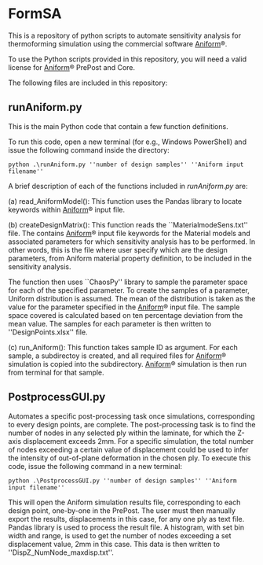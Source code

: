 # FormSA

This is a repository of python scripts to automate sensitivity analysis for thermoforming simulation using the commercial software [Aniform](https://aniform.com/)®.

To use the Python scripts provided in this repository, you will need a valid license for [Aniform](https://aniform.com/)® PrePost and Core.  

The following files are included in this repository: 

## runAniform.py
This is the main Python code that contain a few function definitions. 

To run this code, open a new terminal (for e.g., Windows PowerShell) and issue the following command inside the directory:
   
    python .\runAniform.py ''number of design samples'' ''Aniform input filename''

 A brief description of each of the functions included in *runAniform.py* are:

 (a) read_AniformModel(): This function uses the Pandas library to locate keywords within [Aniform](https://aniform.com/)® input file.
        
 (b) createDesignMatrix(): This function reads the ``MaterialmodeSens.txt'' file. The contains [Aniform](https://aniform.com/)® input file keywords for the Material models and associated parameters for which sensitivity analysis has to be performed. In other words, this is the file where user specify which are the design parameters, from Aniform material property definition, to be included in the sensitivity analysis. 

 The function then uses ``ChaosPy'' library to sample the parameter space for each of the specified parameter. To create the samples of a parameter, Uniform distribution is assumed. The mean of the distribution is taken as the value for the parameter specified in the [Aniform](https://aniform.com/)® input file. The sample space covered is calculated based on ten percentage deviation from the mean value. The samples for each parameter is then written to ''DesignPoints.xlsx'' file.
        
 (c) run_Aniform(): This function takes sample ID as argument. For each sample, a subdirectoy is created, and all required files for [Aniform](https://aniform.com/)® simulation is copied into the subdirectory. [Aniform](https://aniform.com/)® simulation is then run from terminal for that sample. 


## PostprocessGUI.py
Automates a specific  post-processing task once simulations, corresponding to every design points, are complete. The post-processing task is to find the number of nodes in any selected ply within the laminate, for which the Z-axis displacement  exceeds 2mm. For a specific simulation, the total number of nodes exceeding a certain value of displacement could be used to infer the intensity of out-of-plane deformation in the chosen ply. To execute this code, issue the following command in a new terminal:
    
    python .\PostprocessGUI.py ''number of design samples'' ''Aniform input filename''
    
This will open the Aniform simulation results file, corresponding to each design point, one-by-one in the PrePost. The user must then manually export the results, displacements in this case, for any one ply as text file. Pandas library is used to process the result file. A histogram, with set bin width and range, is used to get the number of nodes exceeding a set displacement value, 2mm in this case. This data is then written to ''DispZ_NumNode_maxdisp.txt''.
